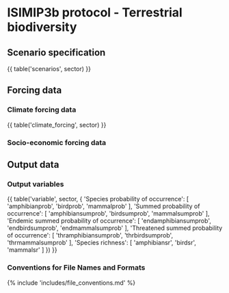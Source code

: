 ISIMIP3b protocol - Terrestrial biodiversity
============================================

Scenario specification
----------------------

{{ table('scenarios', sector) }}

Forcing data
------------

### Climate forcing data

{{ table('climate_forcing', sector) }}

### Socio-economic forcing data

Output data
-----------

### Output variables

{{ table('variable', sector, {
    'Species probability of occurrence': [
        'amphibianprob',
        'birdprob',
        'mammalprob'
    ],
    'Summed probability of occurrence': [
        'amphibiansumprob',
        'birdsumprob',
        'mammalsumprob'
    ],
    'Endemic summed probability of occurrence': [
        'endamphibiansumprob',
        'endbirdsumprob',
        'endmammalsumprob'
    ],
    'Threatened summed probability of occurrence': [
        'thramphibiansumprob',
        'thrbirdsumprob',
        'thrmammalsumprob'
    ],
    'Species richness': [
        'amphibiansr',
        'birdsr',
        'mammalsr'
    ]
}) }}

### Conventions for File Names and Formats

{% include 'includes/file_conventions.md' %}
